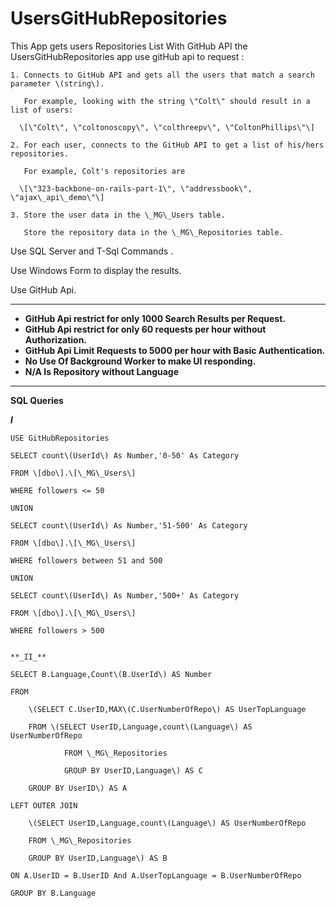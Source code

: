 # UsersGitHubRepositories

This App gets users Repositories List With GitHub API 
the UsersGitHubRepositories app use gitHub api to request :

	1. Connects to GitHub API and gets all the users that match a search parameter \(string\). 

	   For example, looking with the string \"Colt\" should result in a list of users: 
		
	  \[\"Colt\", \"coltonoscopy\", \"colthreepv\", \"ColtonPhillips\"\]
		
	2. For each user, connects to the GitHub API to get a list of his/hers repositories. 
		
	   For example, Colt's repositories are 

	  \[\"323-backbone-on-rails-part-1\", \"addressbook\", \"ajax\_api\_demo\"\]
	 
	3. Store the user data in the \_MG\_Users table. 
		
	   Store the repository data in the \_MG\_Repositories table.
    
 Use SQL Server and T-Sql Commands .
 
 Use Windows Form to display the results.
 
 Use GitHub Api.
 
__________________________________________________________________________________________________________________ 
 * **GitHub Api restrict for only 1000 Search Results per Request.**
 * **GitHub Api restrict for only 60 requests per hour without Authorization.**
 * **GitHub Api Limit Requests to 5000 per hour with Basic Authentication.**
 * **No Use Of Background Worker to make UI responding.**
 * **N/A Is Repository without Language**
___________________________________________________________________________________________________________________ 

 **SQL Queries**

 **_I_** 

	USE GitHubRepositories

	SELECT count\(UserId\) As Number,'0-50' As Category

	FROM \[dbo\].\[\_MG\_Users\]

	WHERE followers <= 50 

	UNION

	SELECT count\(UserId\) As Number,'51-500' As Category

	FROM \[dbo\].\[\_MG\_Users\]

	WHERE followers between 51 and 500

	UNION

	SELECT count\(UserId\) As Number,'500+' As Category

	FROM \[dbo\].\[\_MG\_Users\]

	WHERE followers > 500 


	**_II_**

	SELECT B.Language,Count\(B.UserId\) AS Number

	FROM 

		\(SELECT C.UserID,MAX\(C.UserNumberOfRepo\) AS UserTopLanguage
		
		FROM \(SELECT UserID,Language,count\(Language\) AS UserNumberOfRepo
		
				FROM \_MG\_Repositories
				
				GROUP BY UserID,Language\) AS C
				
		GROUP BY UserID\) AS A
		
	LEFT OUTER JOIN 

		\(SELECT UserID,Language,count\(Language\) AS UserNumberOfRepo
		
		FROM \_MG\_Repositories
		
		GROUP BY UserID,Language\) AS B
		
	ON A.UserID = B.UserID And A.UserTopLanguage = B.UserNumberOfRepo

	GROUP BY B.Language

